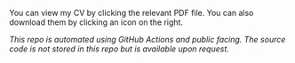 You can view my CV by clicking the relevant PDF file. You can also download them by clicking an icon on the right. 

*This repo is automated using GitHub Actions and public facing. The source code is not stored in this repo but is available upon request.*
